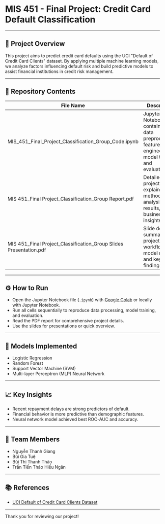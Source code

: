 # MIS 451 - Final Project: Credit Card Default Classification

---

## 📌 Project Overview

This project aims to predict credit card defaults using the UCI "Default of Credit Card Clients" dataset. By applying multiple machine learning models, we analyze factors influencing default risk and build predictive models to assist financial institutions in credit risk management.

---

## 📂 Repository Contents

| File Name                                                     | Description                                                                                       | Link                                                                                 |
|---------------------------------------------------------------|-------------------------------------------------------------------------------------------------|--------------------------------------------------------------------------------------|
| MIS_451_Final_Project_Classification_Group_Code.ipynb          | Jupyter Notebook containing data preprocessing, feature engineering, model training, and evaluation. | [View Notebook](MIS_451_Final_Project_Classification_Group_Code.ipynb)              |
| MIS 451_Final Project_Classification_Group Report.pdf          | Detailed project report explaining methodology, analysis, results, and business insights.        | [View Report](MIS%20451_Final%20Project_Classification_Group%20Report.pdf)          |
| MIS 451_Final Project_Classification_Group Slides Presentation.pdf | Slide deck summarizing project workflow, model results, and key findings.                         | [View Slides](MIS%20451_Final%20Project_Classification_Group%20Slides%20Presentation.pdf) |

---

## ⚙️ How to Run

- Open the Jupyter Notebook file (`.ipynb`) with [Google Colab](https://colab.research.google.com/) or locally with Jupyter Notebook.  
- Run all cells sequentially to reproduce data processing, model training, and evaluation.  
- Read the PDF report for comprehensive project details.  
- Use the slides for presentations or quick overview.

---

## 🤖 Models Implemented

- Logistic Regression  
- Random Forest  
- Support Vector Machine (SVM)  
- Multi-layer Perceptron (MLP) Neural Network

---

## 📈 Key Insights

- Recent repayment delays are strong predictors of default.  
- Financial behavior is more predictive than demographic features.  
- Neural network model achieved best ROC-AUC and accuracy.

---

## 👥 Team Members

- Nguyễn Thanh Giang  
- Bùi Gia Tuệ  
- Bùi Thị Thanh Thảo  
- Trần Tiến Thảo Hiếu Ngân

---

## 📚 References

- [UCI Default of Credit Card Clients Dataset](https://archive.ics.uci.edu/dataset/350/default+of+credit+card+clients)

---

Thank you for reviewing our project!

